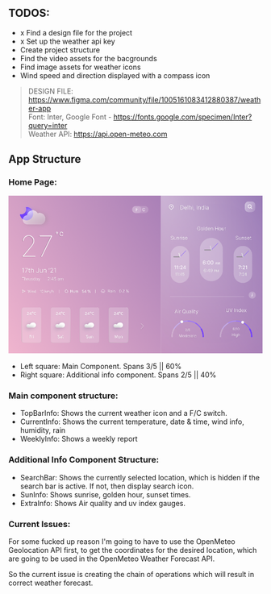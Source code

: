 ## TODOS:
- x Find a design file for the project 
- x Set up the weather api key
- Create project structure
- Find the video assets for the bacgrounds
- Find image assets for weather icons
- Wind speed and direction displayed with a compass icon

>  DESIGN FILE: https://www.figma.com/community/file/1005161083412880387/weather-app<br>
> Font: Inter, Google Font - https://fonts.google.com/specimen/Inter?query=inter <br>
> Weather API: https://api.open-meteo.com


## App Structure

### Home Page:
![homepage image](image.png)

- Left square: Main Component. Spans 3/5 || 60%
- Right square: Additional info component. Spans 2/5 || 40%

### Main component structure:
- TopBarInfo: Shows the current weather icon and a F/C switch.
- CurrentInfo: Shows the current temperature, date & time, wind info, humidity, rain
- WeeklyInfo: Shows a weekly report


### Additional Info Component Structure:
- SearchBar: Shows the currently selected location, which is hidden if the search bar is active. If not, then display search icon.
- SunInfo: Shows sunrise, golden hour, sunset times.
- ExtraInfo: Shows Air quality and uv index gauges.


### Current Issues:

For some fucked up reason I'm going to have to use the OpenMeteo Geolocation API first, to get the coordinates for the desired location, which are going to be used in the OpenMeteo Weather Forecast API.

So the current issue is creating the chain of operations which will result in correct weather forecast.